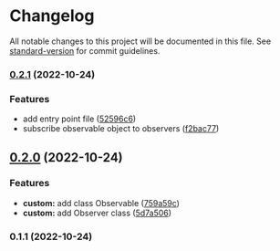# Changelog

All notable changes to this project will be documented in this file. See [standard-version](https://github.com/conventional-changelog/standard-version) for commit guidelines.

### [0.2.1](https://github.com/tengre/patterns-in-ts/compare/v0.2.0...v0.2.1) (2022-10-24)


### Features

* add entry point file ([52596c6](https://github.com/tengre/patterns-in-ts/commit/52596c64a87a1538a3c0383e75c337cce2fb3eb5))
* subscribe observable object to observers ([f2bac77](https://github.com/tengre/patterns-in-ts/commit/f2bac77c2055a5f09bff53e8157bb3035fafc76c))

## [0.2.0](https://github.com/tengre/patterns-in-ts/compare/v0.1.1...v0.2.0) (2022-10-24)


### Features

* **custom:** add class Observable ([759a59c](https://github.com/tengre/patterns-in-ts/commit/759a59ce6e0c3e9f1ee288a2eb5e6ecdee2d416d))
* **custom:** add Observer class ([5d7a506](https://github.com/tengre/patterns-in-ts/commit/5d7a506cad05be4a6d8997d9ec4097666637eb3f))

### 0.1.1 (2022-10-24)

